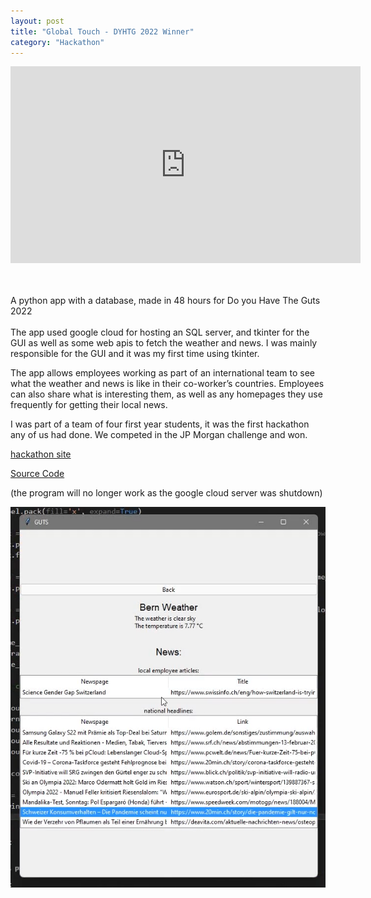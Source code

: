 ```yaml
---
layout: post
title: "Global Touch - DYHTG 2022 Winner"
category: "Hackathon"
---
```


<iframe width="560" height="315" src="https://www.youtube.com/embed/QOnx-5Gtw9k" title="YouTube video player" frameborder="0" allow="accelerometer; autoplay; clipboard-write; encrypted-media; gyroscope; picture-in-picture; web-share" allowfullscreen></iframe>

<br><br>
A python app with a database, made in 48 hours for Do you Have The Guts 2022
<br><br>
The app used google cloud for hosting an SQL server, and tkinter for the GUI as well as some web apis to fetch the weather and news. I was mainly responsible for the GUI and it was my first time using tkinter.

<!-- more -->

The app allows employees working as part of an international team to see what the weather and news is like in their co-worker’s countries. Employees can also share what is interesting them, as well as any homepages they use frequently for getting their local news.

I was part of a team of four first year students, it was the first hackathon any of us had done. We competed in the JP Morgan challenge and won.

[hackathon site](https://gutechsoc.com/hackathon)

[Source Code](https://github.com/DanielHally/guts)

(the program will no longer work as the google cloud server was shutdown)

<img src="/assets/img/posts/globaltouch.png">
